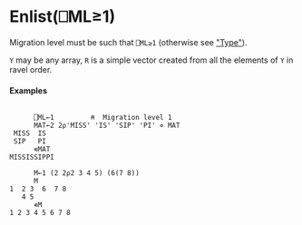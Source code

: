 




<h1 class="heading"><span class="name">Enlist</span><span class="command">(⎕ML≥1)</span></h1>

Migration level must be such that `⎕ML≥1` (otherwise see ["Type"](../scalar-monadic-functions/type.md)).


`Y` may be any array, `R` is a simple vector created from all the elements of `Y` in ravel order.

#### Examples
```apl

      ⎕ML←1         ⍝  Migration level 1
      MAT←2 2⍴'MISS' 'IS' 'SIP' 'PI' ⋄ MAT
 MISS  IS
 SIP   PI
      ∊MAT
MISSISSIPPI
 
      M←1 (2 2⍴2 3 4 5) (6(7 8))
      M
1  2 3  6  7 8
   4 5
      ∊M
1 2 3 4 5 6 7 8
```



